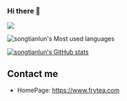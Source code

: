 ### Hi there 👋

![](https://komarev.com/ghpvc/?username=songtianlun&color=brightgreen)

![songtianlun's Most used languages](https://github-readme-stats.vercel.app/api/top-langs/?username=songtianlun&layout=compact&hide_border=true&langs_count=6&hide=javascript,html,css,java,c%23,powershell)


[![songtianlun's GitHub stats](https://github-readme-stats.vercel.app/api?username=songtianlun)](https://github.com/songtianlun)


## Contact me

 - HomePage: <https://www.frytea.com>

<!--
**songtianlun/songtianlun** is a ✨ _special_ ✨ repository because its `README.md` (this file) appears on your GitHub profile.

![songtianlun's GitHub stats](https://github-readme-stats.vercel.app/api?username=songtianlun&count_private=true)

Here are some ideas to get you started:

- 🔭 I’m currently working on ...
- 🌱 I’m currently learning ...
- 👯 I’m looking to collaborate on ...
- 🤔 I’m looking for help with ...
- 💬 Ask me about ...
- 📫 How to reach me: ...
- 😄 Pronouns: ...
- ⚡ Fun fact: ...
-->
